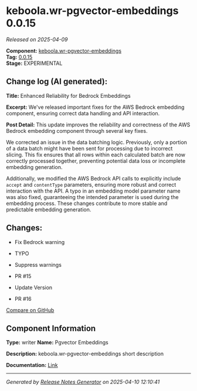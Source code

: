 #  keboola.wr-pgvector-embeddings 0.0.15

_Released on 2025-04-09_

**Component:** [keboola.wr-pgvector-embeddings](https://github.com/keboola/component-embeddings-v2)  
**Tag:** [0.0.15](https://github.com/keboola/component-embeddings-v2/releases/tag/0.0.15)  
**Stage:** EXPERIMENTAL


## Change log (AI generated):
**Title:** Enhanced Reliability for Bedrock Embeddings

**Excerpt:** We've released important fixes for the AWS Bedrock embedding component, ensuring correct data handling and API interaction.

**Post Detail:**
This update improves the reliability and correctness of the AWS Bedrock embedding component through several key fixes.

We corrected an issue in the data batching logic. Previously, only a portion of a data batch might have been sent for processing due to incorrect slicing. This fix ensures that all rows within each calculated batch are now correctly processed together, preventing potential data loss or incomplete embedding generation.

Additionally, we modified the AWS Bedrock API calls to explicitly include `accept` and `contentType` parameters, ensuring more robust and correct interaction with the API. A typo in an embedding model parameter name was also fixed, guaranteeing the intended parameter is used during the embedding process. These changes contribute to more stable and predictable embedding generation.



## Changes:



- Fix Bedrock warning 




- TYPO 




- Suppress warnings 










- PR #15 




- Update Version 




- PR #16 



[Compare on GitHub](https://github.com/keboola/component-embeddings-v2/compare/0.0.14...0.0.15)



## Component Information
**Type:** writer
**Name:** Pgvector Embeddings

**Description:** keboola.wr-pgvector-embeddings short description


**Documentation:** [Link](https://github.com/keboola/component-embeddings-v2/blob/master/README.md)



---
_Generated by [Release Notes Generator](https://github.com/keboola/release-notes-generator)
on 2025-04-10 12:10:41_